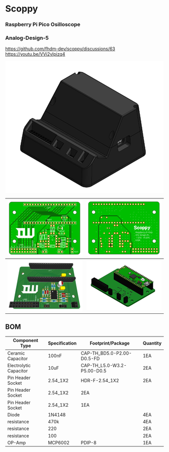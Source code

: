 # Scoppy
### Raspberry Pi Pico Osilloscope
### Analog-Design-5
https://github.com/fhdm-dev/scoppy/discussions/63
https://youtu.be/VVi2ylpizq4

![Case](Image/Case.PNG)


|![PCB_2d](Image/PCB_2D.PNG)|![PCB_2d_2](Image/PCB_2D_2.PNG)|
|---|---|
|![PCB_3D](Image/PCB_3D.PNG)|![PCB_CAD](Image/PCB_CAD.PNG)|


## BOM
|Component Type|Specification|Footprint/Package|Quantity|
|---|---|---|---|
|Ceramic Capacitor|100nF|CAP-TH_BD5.0-P2.00-D0.5-FD|1EA|
|Electrolytic Capacitor|10uF|CAP-TH_L5.0-W3.2-P5.00-D0.5|2EA|
|Pin Header Socket|2.54_1X2|HDR-F-2.54_1X2|2EA|
|Pin Header Socket|2.54_1X2|2EA|
|Pin Header Socket|2.54_1X2|1EA|
|Diode|1N4148| |4EA
|resistance|470k| |4EA|
|resistance|220| |2EA|
|resistance|100| |2EA|
|OP-Amp|MCP6002|PDIP-8|1EA|

